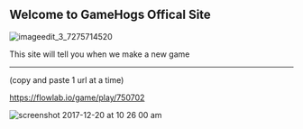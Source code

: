 ## Welcome to GameHogs Offical Site


![imageedit_3_7275714520](https://user-images.githubusercontent.com/33466744/34217034-d3fd8d1c-e56f-11e7-82a4-266df63b602b.gif)


This site will tell you when we make a new game
________________________________________________________________________________________________________________________________________________________________________________________


(copy and paste 1 url at a time)


https://flowlab.io/game/play/750702



























![screenshot 2017-12-20 at 10 26 00 am](https://user-images.githubusercontent.com/33466744/34217134-3a915018-e570-11e7-977b-c238bfc6bae2.png)
